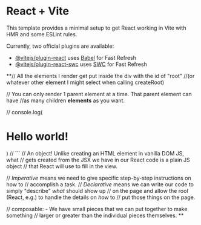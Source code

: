 # React + Vite

This template provides a minimal setup to get React working in Vite with HMR and some ESLint rules.

Currently, two official plugins are available:

- [@vitejs/plugin-react](https://github.com/vitejs/vite-plugin-react/blob/main/packages/plugin-react/README.md) uses [Babel](https://babeljs.io/) for Fast Refresh
- [@vitejs/plugin-react-swc](https://github.com/vitejs/vite-plugin-react-swc) uses [SWC](https://swc.rs/) for Fast Refresh

<!-- POP QUIZ -->

**// All the elements I render get put inside the div with the id of "root"
//(or whatever other element I might select when calling createRoot)

// You can only render 1 parent element at a time. That parent element can have
//as many children **elements** as you want.

// console.log(<h1>Hello world!</h1>)
// ```
// An object! Unlike creating an HTML element in vanilla DOM JS, what
// gets created from the JSX we have in our React code is a plain JS object
// that React will use to fill in the view.

// *Imperative* means we need to give specific step-by-step instructions on how to
// accomplish a task.
// *Declarative* means we can write our code to simply "describe" *what* should show up
// on the page and allow the rool (React, e.g.) to handle the details on *how* to 
// put those things on the page.

// composable: - We have small pieces that we can put together to make something
// larger or greater than the individual pieces themselves.
**